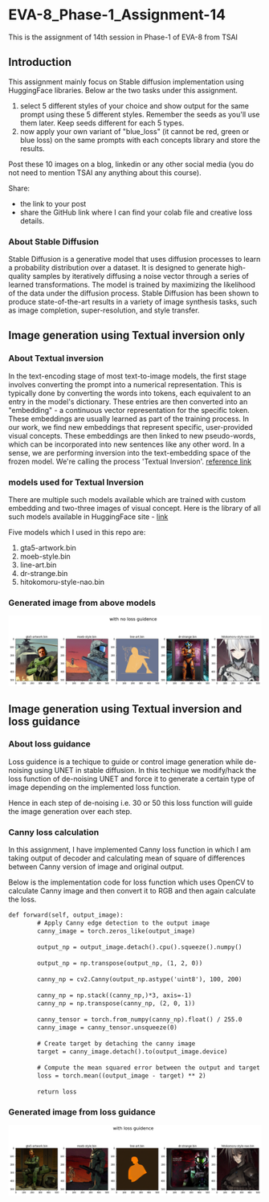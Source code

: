 # EVA-8_Phase-1_Assignment-14
This is the assignment of 14th session in Phase-1 of EVA-8 from TSAI

## Introduction
This assignment mainly focus on Stable diffusion implementation using HuggingFace libraries. Below ar the two tasks under this assignment.

1. select 5 different styles of your choice and show output for the same prompt using these 5 different styles. Remember the seeds as you'll use them later. Keep seeds different for each 5 types.
2. now apply your own variant of "blue_loss" (it cannot be red, green or blue loss) on the same prompts with each concepts library and store the results. 

Post these 10 images on a blog, linkedin or any other social media (you do not need to mention TSAI any anything about this course). 

Share:
- the link to your post
- share the GitHub link where I can find your colab file and creative loss details.

### About Stable Diffusion
Stable Diffusion is a generative model that uses diffusion processes to learn a probability distribution over a dataset. It  is designed to generate high-quality samples by iteratively diffusing a noise vector through a series of learned transformations. The model is trained by maximizing the likelihood of the data under the diffusion process. Stable Diffusion has been shown to produce state-of-the-art results in a variety of image synthesis tasks, such as image completion, super-resolution, and style transfer.

## Image generation using Textual inversion only

### About Textual inversion
In the text-encoding stage of most text-to-image models, the first stage involves converting the prompt into a numerical representation. This is typically done by converting the words into tokens, each equivalent to an entry in the model's dictionary. These entries are then converted into an "embedding" - a continuous vector representation for the specific token. These embeddings are usually learned as part of the training process. In our work, we find new embeddings that represent specific, user-provided visual concepts. These embeddings are then linked to new pseudo-words, which can be incorporated into new sentences like any other word. In a sense, we are performing inversion into the text-embedding space of the frozen model. We're calling the process 'Textual Inversion'. [reference link](https://textual-inversion.github.io/)

### models used for Textual Inversion
There are multiple such models available which are trained with custom embedding and two-three images of visual concept. Here is the library of all such models available in HuggingFace site - [link](https://huggingface.co/sd-concepts-library)

Five models which I used in this repo are:
1. gta5-artwork.bin
2. moeb-style.bin
3. line-art.bin
4. dr-strange.bin
5. hitokomoru-style-nao.bin

### Generated image from above models
![alt-text-1](no_loss_guidence.png "output1")

## Image generation using Textual inversion and loss guidance
### About loss guidance
Loss guidence is a techique to guide or control image generation while de-noising using UNET in stable diffusion. In this techique we modify/hack the loss function of de-noising UNET and force it to generate a certain type of image depending on the implemented loss function.

Hence in each step of de-noising i.e. 30 or 50 this loss function will guide the image generation over each step.

### Canny loss calculation
In this assignment, I have implemented Canny loss function in which I am taking output of decoder and calculating mean of square of differences between Canny version of image and original output.

Below is the implementation code for loss function which uses OpenCV to calculate Canny image and then convert it to RGB and then again calculate the loss.

```
def forward(self, output_image):
        # Apply Canny edge detection to the output image
        canny_image = torch.zeros_like(output_image)

        output_np = output_image.detach().cpu().squeeze().numpy()

        output_np = np.transpose(output_np, (1, 2, 0))

        canny_np = cv2.Canny(output_np.astype('uint8'), 100, 200)

        canny_np = np.stack((canny_np,)*3, axis=-1)
        canny_np = np.transpose(canny_np, (2, 0, 1))

        canny_tensor = torch.from_numpy(canny_np).float() / 255.0
        canny_image = canny_tensor.unsqueeze(0)

        # Create target by detaching the canny image
        target = canny_image.detach().to(output_image.device)

        # Compute the mean squared error between the output and target
        loss = torch.mean((output_image - target) ** 2)

        return loss
```
### Generated image from loss guidance
![alt-text-1](loss_guidence.png "output1")